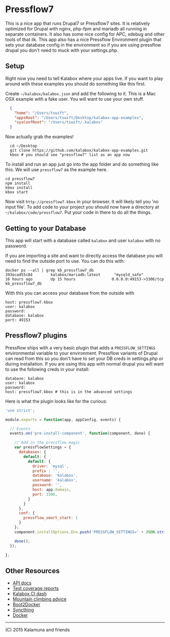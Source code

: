Pressflow7
===================

This is a nice app that runs Drupal7 or Pressflow7 sites. It is relatively optimized for Drupal with nginx, php-fpm and mariadb all running in separate containers.
It also has some nice config for APC, xdebug and other tools of that ilk. This app also has a nice Pressflow Environment plugin that sets your database config in the
environment so if you are using pressflow drupal you don't need to muck with your settings.php.

## Setup

Right now you need to tell Kalabox where your apps live. If you want to play around with these examples you should do something like this first.

Create `~/kalabox/kalabox.json` and add the following to it. This is a Mac OSX example with a fake user. You will want to use your own stuff.

```json
  {
    "home": "/Users/tswift",
    "appsRoot": "/Users/tswift/Desktop/kalabox-app-examples",
    "sysConfRoot": "/Users/tswift/.kalabox"
  }
```

Now actually grab the examples!

```
  cd ~/Desktop
  git clone https://github.com/kalabox/kalabox-app-examples.git
  kbox # you should see "pressflow7" list as an app now
```

To install and run an app just go into the app folder and do something like this. We will use `pressflow7` as the example here.

```
cd pressflow7
npm install
kbox install
kbox start
```

Now visit `http://pressflow7.kbox` in your browser. It will likely tell you 'no input file'. To add code to your project you should now have a directory
at `~/kalabox/code/pressflow7`. Put your code in there to do all the things.

## Getting to your Database

This app will start with a database called `kalabox` and user `kalabox` with no password.

If you are importing a site and want to directly access the database you will need to find the outside port to use. You can do this with:

```
docker ps --all | grep kb_pressflow7_db
393ecad55c84        kalabox/mariadb:latest      "mysqld_safe"          16 hours ago        Up 15 hours                0.0.0.0:49153->3306/tcp                                                                                kb_pressflow7_db
```

With this you can access your database from the outside with

```
host: pressflow7.kbox
user: kalabox
password:
database: kalabox
port: 49153
```

## Pressflow7 plugins

Pressflow ships with a very basic plugin that adds a `PRESSFLOW_SETTINGS` environmental variable to your environment. Pressflow variants of Drupal can read from this
so you don't have to set your DB creds in settings.php or during installation. If you are using this app with normal drupal you will want to use the following creds in your install:

```
database: kalabox
user: kalabox
password:
host: pressflow7.kbox # this is in the advanced settings
```

Here is what the plugin looks like for the curious:

```js
'use strict';

module.exports = function(app, appConfig, events) {

  // Events
  events.on('pre-install-component', function(component, done) {

    // Add in the pressflow magic
    var pressflowSettings = {
      databases: {
        default: {
          default: {
            driver: 'mysql',
            prefix : '',
            database: 'kalabox',
            username: 'kalabox',
            password: '',
            host: app.domain,
            port: 3306,
          }
        }
      },
      conf: {
        pressflow_smart_start: 1
      }
    };
    component.installOptions.Env.push('PRESSFLOW_SETTINGS=' + JSON.stringify(pressflowSettings));

    done();
  });

};

```

## Other Resources

* [API docs](http://api.kalabox.me/)
* [Test coverage reports](http://coverage.kalabox.me/)
* [Kalabox CI dash](http://ci.kalabox.me/)
* [Mountain climbing advice](https://www.youtube.com/watch?v=tkBVDh7my9Q)
* [Boot2Docker](https://github.com/boot2docker/boot2docker)
* [Syncthing](https://github.com/syncthing/syncthing)
* [Docker](https://github.com/docker/docker)

-------------------------------------------------------------------------------------
(C) 2015 Kalamuna and friends


